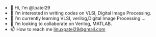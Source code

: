 - 👋 Hi, I’m @lpatel29
- 👀 I’m interested in writing codes on VLSI, Digital Image Processing.
- 🌱 I’m currently learning VLSI, verilog,Digital Image Processing ...
- 💞️ I’m looking to collaborate on Verilog, MATLAB.
- 📫 How to reach me linuxpatel29@gmail.com

<!---
lpatel29/lpatel29 is a ✨ special ✨ repository because its `README.md` (this file) appears on your GitHub profile.
You can click the Preview link to take a look at your changes.
--->
